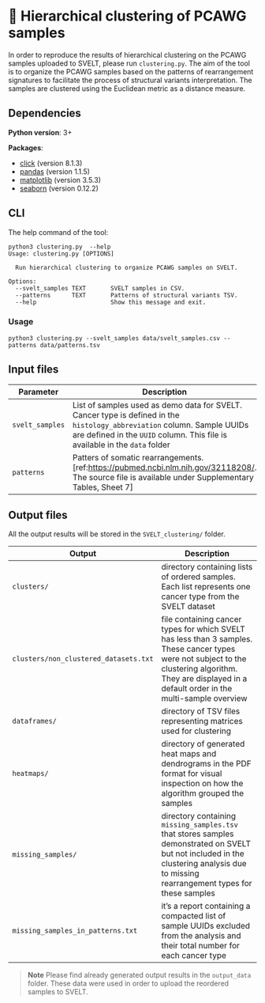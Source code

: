 # 📄 Hierarchical clustering of PCAWG samples 

In order to reproduce the results of hierarchical clustering on the PCAWG samples uploaded to SVELT, please run `clustering.py`.  The aim of the tool is to organize the PCAWG samples based on the patterns of rearrangement signatures to facilitate the process of structural variants interpretation. The samples are clustered using the Euclidean metric as a distance measure.

## Dependencies

**Python version**: 3+

**Packages**:
- [click](https://github.com/pallets/click) (version 8.1.3)
- [pandas](https://github.com/pandas-dev/pandas) (version 1.1.5)
- [matplotlib](https://github.com/matplotlib/matplotlib) (version 3.5.3)
- [seaborn](https://github.com/mwaskom/seaborn) (version 0.12.2)

## CLI 

The help command of the tool: 

```
python3 clustering.py  --help 
Usage: clustering.py [OPTIONS]

  Run hierarchical clustering to organize PCAWG samples on SVELT.

Options:
  --svelt_samples TEXT       SVELT samples in CSV.
  --patterns      TEXT       Patterns of structural variants TSV.
  --help                     Show this message and exit.
``` 

### Usage 

```
python3 clustering.py --svelt_samples data/svelt_samples.csv --patterns data/patterns.tsv
```

## Input files

|       Parameter       |Description                                                                                                                                                                                                    |
|-----------------------|---------------------------------------------------------------------------------------------------------------------------------------------------------------------------------------------------------------|
|`svelt_samples`        | List of samples used as demo data for SVELT. Cancer type is defined in the `histology_abbreviation` column. Sample UUIDs are defined in the `UUID` column. This file is available in the `data` folder        |
|`patterns`             |  Patters of somatic rearrangements.  [ref:https://pubmed.ncbi.nlm.nih.gov/32118208/. The source file is available under Supplementary Tables, Sheet 7]                                         |


## Output files

All the output results will be stored in the `SVELT_clustering/` folder. 

|Output                                | Description                                                                                                                                                                                                      |
|--------------------------------------|------------------------------------------------------------------------------------------------------------------------------------------------------------------------------------------------------------------|
|`clusters/`                           | directory containing lists of ordered samples. Each list represents one cancer type from the SVELT dataset                                                                                                       |
|`clusters/non_clustered_datasets.txt` | file containing cancer types for which SVELT has less than 3 samples. These cancer types were not subject to the clustering algorithm. They are displayed in a default order in the multi-sample overview        | 
|`dataframes/`                         | directory of TSV files representing matrices used for clustering                                                                                                                                                 |
|`heatmaps/`                           | directory of generated heat maps and dendrograms in the PDF format for visual inspection on how the algorithm grouped the samples                                                                                |
|`missing_samples/`                    | directory containing `missing_samples.tsv` that stores samples demonstrated on SVELT but not included in the clustering analysis due to missing rearrangement types for these samples                            |
|`missing_samples_in_patterns.txt`     | it’s a report containing a compacted list of sample UUIDs excluded from the analysis and their total number for each cancer type                                                                                 |


> **Note** Please find already generated output results in the `output_data` folder. These data were used in order to upload the reordered samples to SVELT.